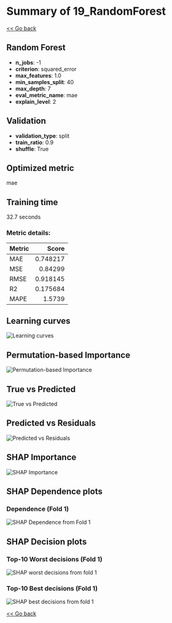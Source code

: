 # Summary of 19_RandomForest

[<< Go back](../README.md)


## Random Forest
- **n_jobs**: -1
- **criterion**: squared_error
- **max_features**: 1.0
- **min_samples_split**: 40
- **max_depth**: 7
- **eval_metric_name**: mae
- **explain_level**: 2

## Validation
 - **validation_type**: split
 - **train_ratio**: 0.9
 - **shuffle**: True

## Optimized metric
mae

## Training time

32.7 seconds

### Metric details:
| Metric   |    Score |
|:---------|---------:|
| MAE      | 0.748217 |
| MSE      | 0.84299  |
| RMSE     | 0.918145 |
| R2       | 0.175684 |
| MAPE     | 1.5739   |



## Learning curves
![Learning curves](learning_curves.png)

## Permutation-based Importance
![Permutation-based Importance](permutation_importance.png)
## True vs Predicted

![True vs Predicted](true_vs_predicted.png)


## Predicted vs Residuals

![Predicted vs Residuals](predicted_vs_residuals.png)



## SHAP Importance
![SHAP Importance](shap_importance.png)

## SHAP Dependence plots

### Dependence (Fold 1)
![SHAP Dependence from Fold 1](learner_fold_0_shap_dependence.png)

## SHAP Decision plots

### Top-10 Worst decisions (Fold 1)
![SHAP worst decisions from fold 1](learner_fold_0_shap_worst_decisions.png)
### Top-10 Best decisions (Fold 1)
![SHAP best decisions from fold 1](learner_fold_0_shap_best_decisions.png)

[<< Go back](../README.md)

